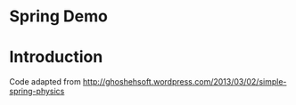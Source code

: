 # Spring Demo

# Introduction
Code adapted from http://ghoshehsoft.wordpress.com/2013/03/02/simple-spring-physics